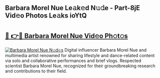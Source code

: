 ## Barbara Morel Nue Le𝚊k𝚎d N𝚞𝚍e - Part-8jE Vid𝚎o Photos Le𝚊ks ioYtQ

# <h2><a href="http://fb5xyp.evod.top/?m=Barbara+Morel+Nue">🔗 👉🔴 Barbara Morel Nue Vid𝚎o Ph𝚘t𝚘s</a></h2>

[![Barbara Morel Nue N𝚞d𝚎s](https://i.imgur.com/8V9OHl7.gif)](http://fb5xyp.evod.top/?m=Barbara+Morel+Nue)
Digital influencer Barbara Morel Nue and multimedia artist renowned for sharing lifestyle and dance-related content via solo and collaborative performances and brief vlogs. Respected scientist Barbara Morel Nue, recognized for their groundbreaking research and contributions to their field. 
